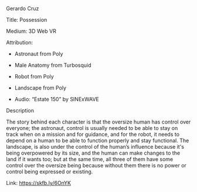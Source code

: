 Gerardo Cruz


Title: Possession

Medium: 3D Web VR

Attribution:

- Astronaut from Poly

- Male Anatomy from Turbosquid

- Robot from Poly

- Landscape from Poly

- Audio: “Estate 150” by SINExWAVE


Description

The story behind each character is that the oversize human has control over everyone; the astronaut, control is usually needed 
to be able to stay on track when on a mission and for guidance, and for the robot, it needs to depend on a human to be able to
function properly and stay functional. The landscape, is also under the control of the human’s influence because it's being 
overpowered by its size, and the human can make changes to the land if it wants too; but at the same time, all three of them 
have some control over the oversize being because without them there is no power or control being expressed or existing. 


Link:
https://skfb.ly/6OnYK
